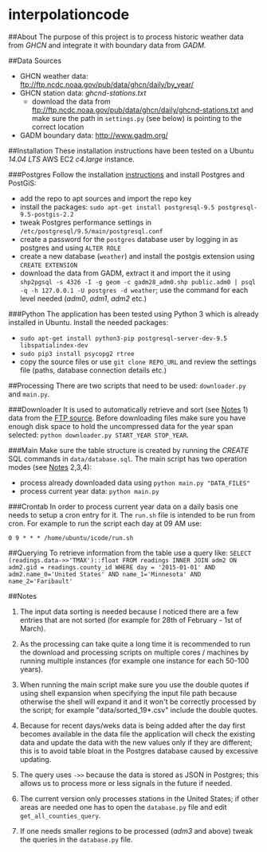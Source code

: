 # interpolationcode

##About
The purpose of this project is to process historic weather data from *GHCN* and integrate it with boundary data from *GADM*.

##Data Sources

 - GHCN weather data: ftp://ftp.ncdc.noaa.gov/pub/data/ghcn/daily/by_year/
 - GHCN station data: *ghcnd-stations.txt*
	 - download the data from ftp://ftp.ncdc.noaa.gov/pub/data/ghcn/daily/ghcnd-stations.txt and make sure the path in `settings.py` (see below) is pointing to the correct location
 - GADM boundary data: http://www.gadm.org/ 

##Installation
These installation instructions have been tested on a Ubuntu *14.04 LTS* AWS EC2 *c4.large* instance.

###Postgres
Follow the installation [instructions](https://wiki.postgresql.org/wiki/Apt) and install Postgres and PostGiS:

 - add the repo to apt sources and import the repo key
 - install the packages: `sudo apt-get install postgresql-9.5 postgresql-9.5-postgis-2.2`
 - tweak Postgres performance settings in `/etc/postgresql/9.5/main/postgresql.conf`
 - create a password for the `postgres` database user by logging in as postgres and using `ALTER ROLE`
 - create a new database (`weather`) and install the postgis extension using `CREATE EXTENSION`
 - download the data from GADM, extract it and import the it using `shp2pgsql -s 4326 -I -g geom -c gadm28_adm0.shp public.adm0 | psql -q -h 127.0.0.1 -U postgres -d weather`; use the command for each level needed (*adm0*, *adm1*, *adm2* etc.)

###Python
The application has been tested using Python 3 which is already installed in Ubuntu.
Install the needed packages:

 - `sudo apt-get install python3-pip postgresql-server-dev-9.5 libspatialindex-dev`
 - `sudo pip3 install psycopg2 rtree`
 - copy the source files or use `git clone REPO_URL` and review the settings file (paths, database connection details etc.)

##Processing
There are two scripts that need to be used: `downloader.py` and `main.py`.

###Downloader
It is used to automatically retrieve and sort (see [Notes](#notes) 1) data from the [FTP source](ftp://ftp.ncdc.noaa.gov/pub/data/ghcn/daily/by_year/). Before downloading files make sure you have enough disk space to hold the uncompressed data for the year span selected: `python downloader.py START_YEAR STOP_YEAR`.

###Main
Make sure the table structure is created by running the *CREATE* SQL commands in `data/database.sql`.
The main script has two operation modes (see [Notes](#notes) 2,3,4):
 - process already downloaded data using `python main.py "DATA_FILES"`
 - process current year data: `python main.py`
 
###Crontab
In order to process current year data on a daily basis one needs to setup a cron entry for it. The `run.sh` file is intended to be run from cron. For example to run the script each day at 09 AM use:

`0 9 * * * /home/ubuntu/icode/run.sh`

##Querying
To retrieve information from the table use a query like:
`SELECT (readings.data->>'TMAX')::float
FROM readings INNER JOIN adm2 ON adm2.gid = readings.county_id
WHERE day = '2015-01-01' AND adm2.name_0='United States' AND name_1='Minnesota' AND name_2='Faribault'`

##Notes

1) The input data sorting is needed because I noticed there are a few entries that are not sorted (for example for 28th of February - 1st of March).

2) As the processing can take quite a long time it is recommended to run the download and processing scripts on multiple cores / machines by running multiple instances (for example one instance for each 50-100 years).

3) When running the main script make sure you use the double quotes if using shell expansion when specifying the input file path because otherwise the shell will expand it and it won't be correctly processed by the script; for example "data/sorted_19*.csv" include the double quotes.

4) Because for recent days/weks data is being added after the day first becomes available in the data file the application will check the existing data and update the data with the new values only if they are different; this is to avoid table bloat in the Postgres database caused by excessive updating.

5) The query uses  `->>` because the data is stored as JSON in Postgres; this allows us to process more or less signals in the future if needed.

6) The current version only processes stations in the United States; if other areas are needed one has to open the `database.py` file and edit `get_all_counties_query`.

7) If one needs smaller regions to be processed (*adm3* and above) tweak the queries in the `database.py` file.